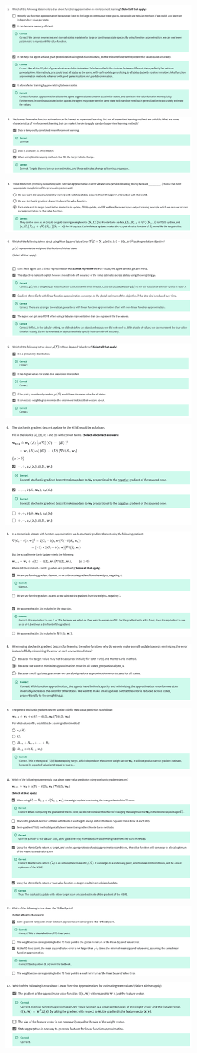 

![](imgs_quizzes/c3m2q1.png)

![](imgs_quizzes/c3m2q2.png)

![](imgs_quizzes/c3m2q3.png)

![](imgs_quizzes/c3m2q4.png)

![](imgs_quizzes/c3m2q5.png)

![](imgs_quizzes/c3m2q6.png)

![](imgs_quizzes/c3m2q7.png)

![](imgs_quizzes/c3m2q8.png)

![](imgs_quizzes/c3m2q9.png)

![](imgs_quizzes/c3m2q10.png)

![](imgs_quizzes/c3m2q11.png)

![](imgs_quizzes/c3m2q12.png)
